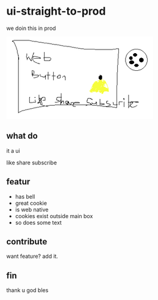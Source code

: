 # ui-straight-to-prod
we doin this in prod

![Image](images/image-1.png)

## what do

it a ui

like share subscribe

## featur

- has bell
- great cookie
- is web native
- cookies exist outside main box
- so does some text

## contribute

want feature? add it.

## fin

thank u god bles
